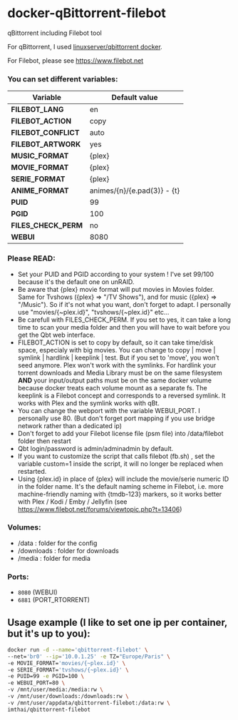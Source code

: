 # docker-qBittorrent-filebot
qBittorrent including Filebot tool

For qBittorrent, I used [linuxserver/qbittorrent docker](https://hub.docker.com/r/linuxserver/qbittorrent).

For Filebot, please see https://www.filebot.net


### You can set different variables:

| Variable |  Default value |
| -------- |  ------------- |
| **FILEBOT_LANG** | en
| **FILEBOT_ACTION** | copy
| **FILEBOT_CONFLICT** | auto
| **FILEBOT_ARTWORK** | yes
| **MUSIC_FORMAT** | {plex}
| **MOVIE_FORMAT** | {plex}
| **SERIE_FORMAT** | {plex}
| **ANIME_FORMAT** | animes/{n}/{e.pad(3)} - {t}
| **PUID** | 99
| **PGID** | 100
| **FILES_CHECK_PERM** | no
| **WEBUI** | 8080

### Please READ:
* Set your PUID and PGID according to your system ! I've set 99/100 because it's the default one on unRAID.
* Be aware that {plex} movie format will put movies in Movies folder. Same for Tvshows ({plex} => "/TV Shows"), and for music ({plex} => "/Music"). So if it's not what you want, don't forget to adapt. I personally use "movies/{~plex.id}", "tvshows/{~plex.id}" etc...
* Be carefull with FILES_CHECK_PERM. If you set to yes, it can take a long time to scan your media folder and then you will have to wait before you get the Qbt web interface.
* FILEBOT_ACTION is set to copy by default, so it can take time/disk space, especialy with big movies. You can change to copy | move | symlink | hardlink | keeplink | test. But if you set to 'move', you won't seed anymore. Plex won't work with the symlinks. For hardlink your torrent downloads and Media Library must be on the same filesystem **AND** your input/output paths must be on the same docker volume because docker treats each volume mount as a separate fs. The keeplink is a Filebot concept and corresponds to a reversed symlink. It works with Plex and the symlink works with qBt.  
* You can change the webport with the variable WEBUI_PORT. I personally use 80. (But don't forget port mapping if you use bridge network rather than a dedicated ip)
* Don't forget to add your Filebot license file (psm file) into /data/filebot folder then restart
* Qbt login/password is admin/adminadmin by default.
* If you want to customize the script that calls filebot (fb.sh) , set the variable custom=1 inside the script, it will no longer be replaced when restarted.
* Using {plex.id} in place of {plex} will include the movie/serie numeric ID in the folder name. It's the default naming scheme in Filebot, i.e. more machine-friendly naming with {tmdb-123} markers, so it works better with Plex / Kodi / Emby / Jellyfin  (see https://www.filebot.net/forums/viewtopic.php?t=13406)

### Volumes:

- /data : folder for the config
- /downloads : folder for downloads
- /media : folder for media

### Ports:

 - `8080` (WEBUI)
 - `6881` (PORT_RTORRENT)

## Usage example (I like to set one ip per container, but it's up to you):
```sh
docker run -d --name='qbittorrent-filebot' \
--net='br0' --ip='10.0.1.25' -e TZ="Europe/Paris" \
-e MOVIE_FORMAT='movies/{~plex.id}' \
-e SERIE_FORMAT='tvshows/{~plex.id}' \
-e PUID=99 -e PGID=100 \
-e WEBUI_PORT=80 \
-v /mnt/user/media:/media:rw \
-v /mnt/user/downloads:/downloads:rw \
-v /mnt/user/appdata/qbittorrent-filebot:/data:rw \
imthai/qbittorrent-filebot
```


